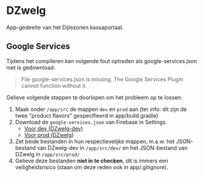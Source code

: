 # DZwelg
App-gedeelte van het Dijlezonen kassaportaal.

## Google Services
Tijdens het compileren kan volgende fout optreden als google-services.json niet is gedownload: 
> File google-services.json is missing. The Google Services Plugin cannot function without it.

Gelieve volgende stappen te doorlopen om het probleem op te lossen:
1. Maak onder `/app/src` de mappen `dev` en `prod` aan (ter info: dit zijn de twee "product flavors" gespecifieerd in app/build.gradle)
2. Download de `google-services.json` van Firebase in Settings.
    - [Voor dev (DZwelg-dev)](https://console.firebase.google.com/project/dzwelg-dev/settings/general/android:be.dijlezonen.dzwelg.dev)
    - [Voor prod (DZwelg)](https://console.firebase.google.com/project/dzwelg-b1f15/settings/general/android:be.dijlezonen.dzwelg)
3. Zet beide bestanden in hun respectievelijke mappen, m.a.w. het JSON-bestand van DZwelg-dev in `/app/src/dev/` en het JSON-bestand van DZwelg in `/app/src/prod/`
4. Gelieve deze bestanden **niet in te checken**, dit is immers een veiligheidsrisico (staan om deze reden ook in app/.gitignore).
